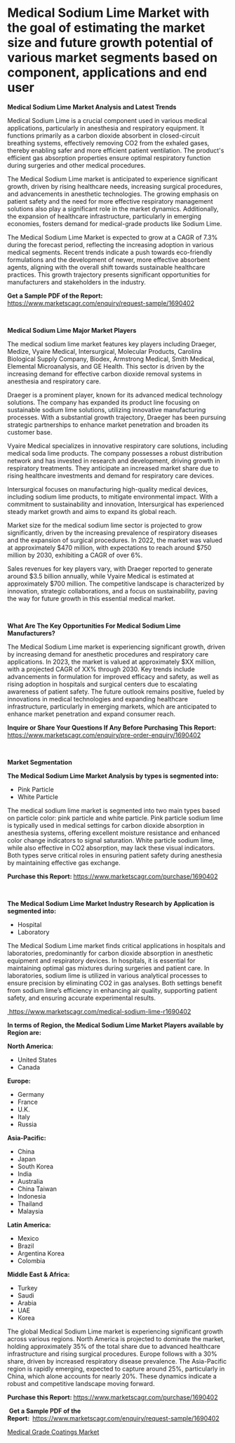 <p><h1>Medical Sodium Lime Market with the goal of estimating the market size and future growth potential of various market segments based on component, applications and end user</h1></p><p><strong>Medical Sodium Lime Market Analysis and Latest Trends</strong></p>
<p><p>Medical Sodium Lime is a crucial component used in various medical applications, particularly in anesthesia and respiratory equipment. It functions primarily as a carbon dioxide absorbent in closed-circuit breathing systems, effectively removing CO2 from the exhaled gases, thereby enabling safer and more efficient patient ventilation. The product's efficient gas absorption properties ensure optimal respiratory function during surgeries and other medical procedures.</p><p>The Medical Sodium Lime market is anticipated to experience significant growth, driven by rising healthcare needs, increasing surgical procedures, and advancements in anesthetic technologies. The growing emphasis on patient safety and the need for more effective respiratory management solutions also play a significant role in the market dynamics. Additionally, the expansion of healthcare infrastructure, particularly in emerging economies, fosters demand for medical-grade products like Sodium Lime.</p><p>The Medical Sodium Lime Market is expected to grow at a CAGR of 7.3% during the forecast period, reflecting the increasing adoption in various medical segments. Recent trends indicate a push towards eco-friendly formulations and the development of newer, more effective absorbent agents, aligning with the overall shift towards sustainable healthcare practices. This growth trajectory presents significant opportunities for manufacturers and stakeholders in the industry.</p></p>
<p><strong>Get a Sample PDF of the Report:&nbsp;</strong> <a href="https://www.marketscagr.com/enquiry/request-sample/1690402?utm_campaign=3124&utm_medium=2&utm_source=Github&utm_content=ia&utm_term=26032025&utm_id=medical-sodium-lime">https://www.marketscagr.com/enquiry/request-sample/1690402</a></p>
<p>&nbsp;</p>
<p><strong>Medical Sodium Lime Major Market Players</strong></p>
<p><p>The medical sodium lime market features key players including Draeger, Medize, Vyaire Medical, Intersurgical, Molecular Products, Carolina Biological Supply Company, Biodex, Armstrong Medical, Smith Medical, Elemental Microanalysis, and GE Health. This sector is driven by the increasing demand for effective carbon dioxide removal systems in anesthesia and respiratory care.</p><p>Draeger is a prominent player, known for its advanced medical technology solutions. The company has expanded its product line focusing on sustainable sodium lime solutions, utilizing innovative manufacturing processes. With a substantial growth trajectory, Draeger has been pursuing strategic partnerships to enhance market penetration and broaden its customer base.</p><p>Vyaire Medical specializes in innovative respiratory care solutions, including medical soda lime products. The company possesses a robust distribution network and has invested in research and development, driving growth in respiratory treatments. They anticipate an increased market share due to rising healthcare investments and demand for respiratory care devices.</p><p>Intersurgical focuses on manufacturing high-quality medical devices, including sodium lime products, to mitigate environmental impact. With a commitment to sustainability and innovation, Intersurgical has experienced steady market growth and aims to expand its global reach.</p><p>Market size for the medical sodium lime sector is projected to grow significantly, driven by the increasing prevalence of respiratory diseases and the expansion of surgical procedures. In 2022, the market was valued at approximately $470 million, with expectations to reach around $750 million by 2030, exhibiting a CAGR of over 6%.</p><p>Sales revenues for key players vary, with Draeger reported to generate around $3.5 billion annually, while Vyaire Medical is estimated at approximately $700 million. The competitive landscape is characterized by innovation, strategic collaborations, and a focus on sustainability, paving the way for future growth in this essential medical market.</p></p>
<p>&nbsp;</p>
<p><strong>What Are The Key Opportunities For Medical Sodium Lime Manufacturers?</strong></p>
<p><p>The Medical Sodium Lime market is experiencing significant growth, driven by increasing demand for anesthetic procedures and respiratory care applications. In 2023, the market is valued at approximately $XX million, with a projected CAGR of XX% through 2030. Key trends include advancements in formulation for improved efficacy and safety, as well as rising adoption in hospitals and surgical centers due to escalating awareness of patient safety. The future outlook remains positive, fueled by innovations in medical technologies and expanding healthcare infrastructure, particularly in emerging markets, which are anticipated to enhance market penetration and expand consumer reach.</p></p>
<p><strong>Inquire or Share Your Questions If Any Before Purchasing This Report:</strong> <a href="https://www.marketscagr.com/enquiry/pre-order-enquiry/1690402?utm_campaign=3124&utm_medium=2&utm_source=Github&utm_content=ia&utm_term=26032025&utm_id=medical-sodium-lime">https://www.marketscagr.com/enquiry/pre-order-enquiry/1690402</a></p>
<p>&nbsp;</p>
<p><strong>Market Segmentation</strong></p>
<p><strong>The Medical Sodium Lime Market Analysis by types is segmented into:</strong></p>
<p><ul><li>Pink Particle</li><li>White Particle</li></ul></p>
<p><p>The medical sodium lime market is segmented into two main types based on particle color: pink particle and white particle. Pink particle sodium lime is typically used in medical settings for carbon dioxide absorption in anesthesia systems, offering excellent moisture resistance and enhanced color change indicators to signal saturation. White particle sodium lime, while also effective in CO2 absorption, may lack these visual indicators. Both types serve critical roles in ensuring patient safety during anesthesia by maintaining effective gas exchange.</p></p>
<p><strong>Purchase this Report:&nbsp;</strong><a href="https://www.marketscagr.com/purchase/1690402?utm_campaign=3124&utm_medium=2&utm_source=Github&utm_content=ia&utm_term=26032025&utm_id=medical-sodium-lime">https://www.marketscagr.com/purchase/1690402</a></p>
<p>&nbsp;</p>
<p><strong>The Medical Sodium Lime Market Industry Research by Application is segmented into:</strong></p>
<p><ul><li>Hospital</li><li>Laboratory</li></ul></p>
<p><p>The Medical Sodium Lime market finds critical applications in hospitals and laboratories, predominantly for carbon dioxide absorption in anesthetic equipment and respiratory devices. In hospitals, it is essential for maintaining optimal gas mixtures during surgeries and patient care. In laboratories, sodium lime is utilized in various analytical processes to ensure precision by eliminating CO2 in gas analyses. Both settings benefit from sodium lime’s efficiency in enhancing air quality, supporting patient safety, and ensuring accurate experimental results.</p></p>
<p><a href="https://www.marketscagr.com/medical-sodium-lime-r1690402?utm_campaign=3124&utm_medium=2&utm_source=Github&utm_content=ia&utm_term=26032025&utm_id=medical-sodium-lime">&nbsp;https://www.marketscagr.com/medical-sodium-lime-r1690402</a></p>
<p><strong>In terms of Region, the Medical Sodium Lime Market Players available by Region are:</strong></p>
<p>
    <p> <strong> North America: </strong>
        <ul>
            <li>United States</li>
            <li>Canada</li>
        </ul>
        </p> 
    <p> <strong> Europe: </strong>
        <ul>
            <li>Germany</li>
            <li>France</li>
            <li>U.K.</li>
            <li>Italy</li>
            <li>Russia</li>
        </ul>
        </p> 
    <p> <strong> Asia-Pacific: </strong>
        <ul>
            <li>China</li>
            <li>Japan</li>
            <li>South Korea</li>
            <li>India</li>
            <li>Australia</li>
            <li>China Taiwan</li>
            <li>Indonesia</li>
            <li>Thailand</li>
            <li>Malaysia</li>
        </ul>
        </p> 
    <p> <strong> Latin America: </strong>
        <ul>
            <li>Mexico</li>
            <li>Brazil</li>
            <li>Argentina Korea</li>
            <li>Colombia</li>
        </ul>
        </p> 
    <p> <strong> Middle East & Africa: </strong>
        <ul>
            <li>Turkey</li>
            <li>Saudi</li>
            <li>Arabia</li>
            <li>UAE</li>
            <li>Korea</li>
        </ul>
    </p>
    </p>
<p><p>The global Medical Sodium Lime market is experiencing significant growth across various regions. North America is projected to dominate the market, holding approximately 35% of the total share due to advanced healthcare infrastructure and rising surgical procedures. Europe follows with a 30% share, driven by increased respiratory disease prevalence. The Asia-Pacific region is rapidly emerging, expected to capture around 25%, particularly in China, which alone accounts for nearly 20%. These dynamics indicate a robust and competitive landscape moving forward.</p></p>
<p><strong>Purchase this Report: </strong><a href="https://www.marketscagr.com/purchase/1690402?utm_campaign=3124&utm_medium=2&utm_source=Github&utm_content=ia&utm_term=26032025&utm_id=medical-sodium-lime">https://www.marketscagr.com/purchase/1690402</a></p>
<p>&nbsp;<strong>Get a Sample PDF of the Report:&nbsp;&nbsp;</strong><a href="https://www.marketscagr.com/enquiry/request-sample/1690402?utm_campaign=3124&utm_medium=2&utm_source=Github&utm_content=ia&utm_term=26032025&utm_id=medical-sodium-lime">https://www.marketscagr.com/enquiry/request-sample/1690402</a></p>
<p><strong></strong></p>
<p><p><a href="https://github.com/ElviraLeka1962/Market-Research-Report-List-1/blob/main/medical-grade-coatings-market.md?utm_campaign=3124&utm_medium=2&utm_source=Github&utm_content=ia&utm_term=26032025&utm_id=medical-sodium-lime">Medical Grade Coatings Market</a></p></p>